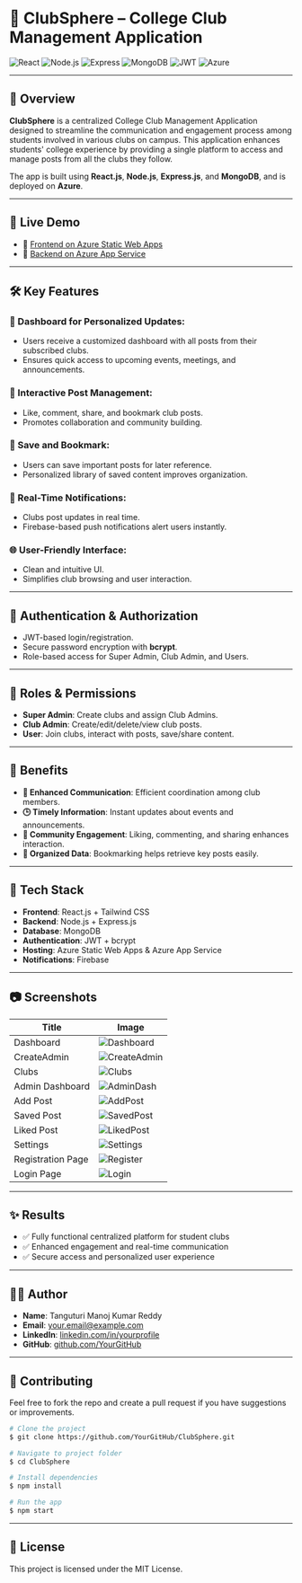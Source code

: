 # 🎯 ClubSphere – College Club Management Application

![React](https://img.shields.io/badge/Frontend-React.js-61DAFB?logo=react\&logoColor=white)
![Node.js](https://img.shields.io/badge/Backend-Node.js-339933?logo=node.js\&logoColor=white)
![Express](https://img.shields.io/badge/API-Express.js-000000?logo=express\&logoColor=white)
![MongoDB](https://img.shields.io/badge/Database-MongoDB-47A248?logo=mongodb\&logoColor=white)
![JWT](https://img.shields.io/badge/Auth-JWT-000000?logo=jsonwebtokens\&logoColor=white)
![Azure](https://img.shields.io/badge/Deployed%20on-Azure-0078D4?logo=microsoftazure\&logoColor=white)

---

## 📌 Overview

**ClubSphere** is a centralized College Club Management Application designed to streamline the communication and engagement process among students involved in various clubs on campus. This application enhances students' college experience by providing a single platform to access and manage posts from all the clubs they follow.

The app is built using **React.js**, **Node.js**, **Express.js**, and **MongoDB**, and is deployed on **Azure**.

---

## 🚀 Live Demo

* 🔗 [Frontend on Azure Static Web Apps](https://your-frontend-app.azurestaticapps.net)
* 🔗 [Backend on Azure App Service](https://your-backend-app.azurewebsites.net)

---

## 🛠️ Key Features

### 🎯 Dashboard for Personalized Updates:

* Users receive a customized dashboard with all posts from their subscribed clubs.
* Ensures quick access to upcoming events, meetings, and announcements.

### 💬 Interactive Post Management:

* Like, comment, share, and bookmark club posts.
* Promotes collaboration and community building.

### 🔖 Save and Bookmark:

* Users can save important posts for later reference.
* Personalized library of saved content improves organization.

### 🔔 Real-Time Notifications:

* Clubs post updates in real time.
* Firebase-based push notifications alert users instantly.

### 🌐 User-Friendly Interface:

* Clean and intuitive UI.
* Simplifies club browsing and user interaction.

---

## 🔐 Authentication & Authorization

* JWT-based login/registration.
* Secure password encryption with **bcrypt**.
* Role-based access for Super Admin, Club Admin, and Users.

---

## 👥 Roles & Permissions

* **Super Admin**: Create clubs and assign Club Admins.
* **Club Admin**: Create/edit/delete/view club posts.
* **User**: Join clubs, interact with posts, save/share content.

---

## 🎉 Benefits

* **📣 Enhanced Communication**: Efficient coordination among club members.
* **🕒 Timely Information**: Instant updates about events and announcements.
* **🤝 Community Engagement**: Liking, commenting, and sharing enhances interaction.
* **📁 Organized Data**: Bookmarking helps retrieve key posts easily.

---

## 🔧 Tech Stack

* **Frontend**: React.js + Tailwind CSS
* **Backend**: Node.js + Express.js
* **Database**: MongoDB
* **Authentication**: JWT + bcrypt
* **Hosting**: Azure Static Web Apps & Azure App Service
* **Notifications**: Firebase

---

## 📷 Screenshots

| Title             | Image                                                                                                                       |
| ----------------- | --------------------------------------------------------------------------------------------------------------------------- |
| Dashboard         | ![Dashboard](https://github.com/Ritesh512/ClubManagementAppFrontend/assets/89989932/addd61e3-d5d7-4e2d-8d30-5399be4a9121)   |
| CreateAdmin       | ![CreateAdmin](https://github.com/Ritesh512/ClubManagementAppFrontend/assets/89989932/7233ef03-1732-4eb9-8285-ea35adb8cffd) |
| Clubs             | ![Clubs](https://github.com/Ritesh512/ClubManagementAppFrontend/assets/89989932/ec70a386-d1d4-40a4-8bfe-14176ff4a745)       |
| Admin Dashboard   | ![AdminDash](https://github.com/Ritesh512/ClubManagementAppFrontend/assets/89989932/3d7c4045-67f6-488e-be17-a257fd68cd6e)   |
| Add Post          | ![AddPost](https://github.com/Ritesh512/ClubManagementAppFrontend/assets/89989932/25183c07-e03e-43b3-8bab-2fe36e8d1503)     |
| Saved Post        | ![SavedPost](https://github.com/Ritesh512/ClubManagementAppFrontend/assets/89989932/b0e59ed7-d41a-419e-8345-898539a8f681)   |
| Liked Post        | ![LikedPost](https://github.com/Ritesh512/ClubManagementAppFrontend/assets/89989932/11f185db-585a-4f0d-b185-1adaa4132d96)   |
| Settings          | ![Settings](https://github.com/Ritesh512/ClubManagementAppFrontend/assets/89989932/658fa8a9-a200-44e2-8746-d27c01362f29)    |
| Registration Page | ![Register](https://github.com/Ritesh512/ClubManagementAppFrontend/assets/89989932/63971d97-53c1-49e9-9260-59b51670a230)    |
| Login Page        | ![Login](https://github.com/Ritesh512/ClubManagementAppFrontend/assets/89989932/8eef58b2-a7f2-464a-b317-cffce4dc3280)       |

---

## ✨ Results

* ✅ Fully functional centralized platform for student clubs
* ✅ Enhanced engagement and real-time communication
* ✅ Secure access and personalized user experience

---

## 🧑‍💼 Author

* **Name**: Tanguturi Manoj Kumar Reddy
* **Email**: [your.email@example.com](mailto:your.email@example.com)
* **LinkedIn**: [linkedin.com/in/yourprofile](https://linkedin.com/in/yourprofile)
* **GitHub**: [github.com/YourGitHub](https://github.com/YourGitHub)

---

## 📢 Contributing

Feel free to fork the repo and create a pull request if you have suggestions or improvements.

```bash
# Clone the project
$ git clone https://github.com/YourGitHub/ClubSphere.git

# Navigate to project folder
$ cd ClubSphere

# Install dependencies
$ npm install

# Run the app
$ npm start
```

---

## 📄 License

This project is licensed under the MIT License.
